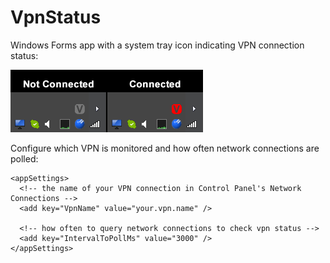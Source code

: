 # VpnStatus
Windows Forms app with a system tray icon indicating VPN connection status:

![example image](readme-example.png)

Configure which VPN is monitored and how often network connections are polled:

    <appSettings>
      <!-- the name of your VPN connection in Control Panel's Network Connections -->
      <add key="VpnName" value="your.vpn.name" />

      <!-- how often to query network connections to check vpn status -->
      <add key="IntervalToPollMs" value="3000" />
    </appSettings>
